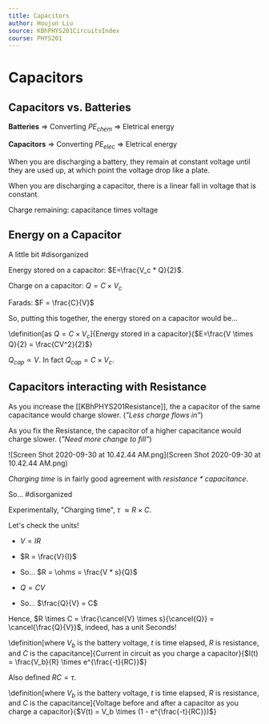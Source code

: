 ```yaml
---
title: Capacitors
author: Houjun Liu
source: KBhPHYS201CircuitsIndex
course: PHYS201
---
```


# Capacitors
## Capacitors vs. Batteries
**Batteries** => Converting $PE_{chem}$ => Eletrical energy

**Capacitors** => Converting $PE_{elec}$ => Eletrical energy

When you are discharging a battery, they remain at constant voltage until they are used up, at which point the voltage drop like a plate.
 
When you are discharging a capacitor, there is a linear fall in voltage that is constant.

Charge remaining: capacitance times voltage

## Energy on a Capacitor

A little bit #disorganized 

Energy stored on a capacitor: $E=\frac{V_c * Q}{2}$.

Charge on a capacitor: $Q = C \times V_c$

Farads: $F = \frac{C}{V}$

So, putting this together, the energy stored on a capacitor would be...

\definition[as $Q=C \times V_c$]{Energy stored in a capacitor}{$E=\frac{V \times Q}{2} = \frac{CV^2}{2}$}

$Q_{cap} \propto V$. In fact $Q_{cap} =  C \times V_c$.

## Capacitors interacting with Resistance
As you increase the [[KBhPHYS201Resistance]], the a capacitor of the same capacitance would charge slower. (_"Less charge flows in"_)

As you fix the Resistance, the capacitor of a higher capacitance would charge slower. (_"Need more change to fill"_)

![Screen Shot 2020-09-30 at 10.42.44 AM.png](Screen Shot 2020-09-30 at 10.42.44 AM.png)

_Charging time_ is in fairly good agreement with _resistance * capacitance_.

So... #disorganized 

Experimentally, "Charging time", $\tau$ $\approx R \times C$.

Let's check the units!

* $V = IR$
* $R = \frac{V}{I}$
* So... $R = \ohms = \frac{V * s}{Q}$

* $Q = CV$
* So... $\frac{Q}{V} = C$

Hence, $R \times C = \frac{\cancel{V} \times s}{\cancel{Q}} = \cancel{\frac{Q}{V}}$, indeed, has a unit Seconds!


\definition[where $V_b$ is the battery voltage, $t$ is time elapsed, $R$ is resistance, and $C$ is the capacitance]{Current in circuit as you charge a capacitor}{$I(t) = \frac{V_b}{R} \times e^{\frac{-t}{RC}}$}

Also defined $RC = \tau$.

\definition[where $V_b$ is the battery voltage, $t$ is time elapsed, $R$ is resistance, and $C$ is the capacitance]{Voltage before and after a capacitor as you charge a capacitor}{$V(t) = V_b \times (1 - e^{\frac{-t}{RC}})$} 

